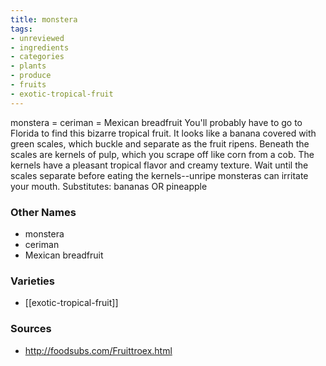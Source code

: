```yaml
---
title: monstera
tags:
- unreviewed
- ingredients
- categories
- plants
- produce
- fruits
- exotic-tropical-fruit
---
```

monstera = ceriman = Mexican breadfruit You'll probably have to go to Florida to find this bizarre tropical fruit. It looks like a banana covered with green scales, which buckle and separate as the fruit ripens. Beneath the scales are kernels of pulp, which you scrape off like corn from a cob. The kernels have a pleasant tropical flavor and creamy texture. Wait until the scales separate before eating the kernels--unripe monsteras can irritate your mouth. Substitutes: bananas OR pineapple

### Other Names

* monstera
* ceriman
* Mexican breadfruit

### Varieties

* [[exotic-tropical-fruit]]

### Sources
* http://foodsubs.com/Fruittroex.html
